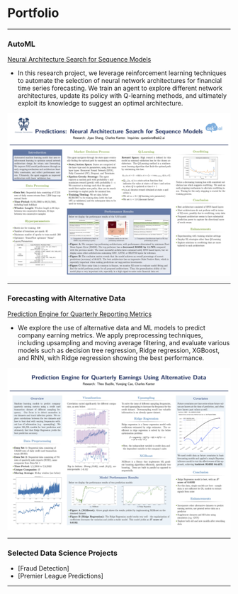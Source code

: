 # Portfolio

---

### AutoML

[Neural Architecture Search for Sequence Models](/pdf/NAS_poster.pdf)
- In this research project, we leverage reinforcement learning techniques to automate the selection of neural network architectures for financial time series forecasting. We train an agent to explore different network architectures, update its policy with Q-learning methods, and ultimately exploit its knowledge to suggest an optimal architecture.

<img src="images/NAS_poster.jpg?"/>

---

### Forecasting with Alternative Data 

[Prediction Engine for Quarterly Reporting Metrics](/pdf/wellington_poster.pdf)
- We explore the use of alternative data and ML models to predict company earning metrics. We apply preprocessing techniques, including upsampling and moving average filtering, and evaluate various models such as decision tree regression, Ridge regression, XGBoost, and RNN, with Ridge regression showing the best performance.


<img src="images/wellington_poster.jpg?"/>

---

### Selected Data Science Projects

- [Fraud Detection]
- [Premier League Predictions]


---
